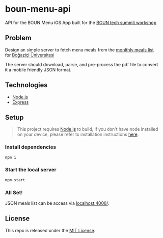 # boun-menu-api

API for the BOUN Menu iOS App built for the [BOUN tech summit workshop](https://bountechsummit.com/).

## Problem

Design an simple server to fetch menu meals from the [monlthly meals list](http://www.boun.edu.tr/Assets/Documents/Content/Public/kampus_hayati/yemek_listesi.pdf) for [Boğaziçi Üniversitesi](http://www.boun.edu.tr/)

The server should download, parse, and pre-process the pdf file to convert it a mobile friendly JSON format.

## Technologies

- [Node.js](https://nodejs.org/en/)
- [Express](https://expressjs.com/)

## Setup

> This project requires [Node.js](https://nodejs.org/en/) to build, if you don't have node installed on your device, please refer to installation instructions [here](https://nodejs.org/en/download/).

### Install dependencies

```bash
npm i
```

### Start the local server

```bash
npm start
```

### All Set!

JSON meals list can be access via [localhost:4000/](http://localhost:4000/).

## License

This repo is released under the [MIT License](https://github.com/Teknasyon-Teknoloji/boun-menu-api/blob/master/LICENSE).
